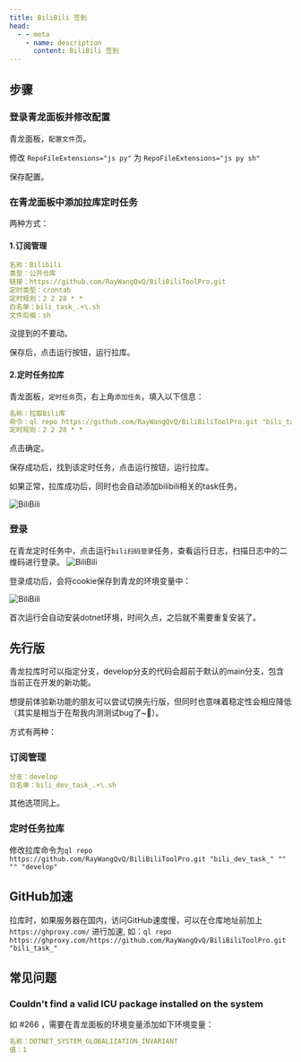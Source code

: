 ```yaml
---
title: BiliBili 签到
head:
  - - meta
    - name: description
      content: BiliBili 签到
---
```


## 步骤

### 登录青龙面板并修改配置

青龙面板，`配置文件`页。

修改 `RepoFileExtensions="js py"` 为 `RepoFileExtensions="js py sh"`

保存配置。

### 在青龙面板中添加拉库定时任务

两种方式：

#### 1.订阅管理

```yaml
名称：Bilibili
类型：公开仓库
链接：https://github.com/RayWangQvQ/BiliBiliToolPro.git
定时类型：crontab
定时规则：2 2 28 * *
白名单：bili_task_.+\.sh
文件后缀：sh
```

没提到的不要动。

保存后，点击运行按钮，运行拉库。

#### 2.定时任务拉库

青龙面板，`定时任务`页，右上角`添加任务`，填入以下信息：

```yaml
名称：拉取Bili库
命令：ql repo https://github.com/RayWangQvQ/BiliBiliToolPro.git "bili_task_"
定时规则：2 2 28 * *
```

点击确定。

保存成功后，找到该定时任务，点击运行按钮，运行拉库。

如果正常，拉库成功后，同时也会自动添加bilibili相关的task任务。

![BiliBili](https://i.theojs.cn/docs/qinglong-tasks.png)

### 登录

在青龙定时任务中，点击运行`bili扫码登录`任务，查看运行日志，扫描日志中的二维码进行登录。
![BiliBili](https://i.theojs.cn/docs/qinglong-login.png)

登录成功后，会将cookie保存到青龙的环境变量中：

![BiliBili](https://i.theojs.cn/docs/qinglong-env.png)

首次运行会自动安装dotnet环境，时间久点，之后就不需要重复安装了。

## 先行版

青龙拉库时可以指定分支，develop分支的代码会超前于默认的main分支，包含当前正在开发的新功能。

想提前体验新功能的朋友可以尝试切换先行版，但同时也意味着稳定性会相应降低（其实是相当于在帮我内测测试bug了~🤨）。

方式有两种：

### 订阅管理

```yaml
分支：develop
白名单：bili_dev_task_.+\.sh
```

其他选项同上。

### 定时任务拉库

修改拉库命令为`ql repo https://github.com/RayWangQvQ/BiliBiliToolPro.git "bili_dev_task_" "" "" "develop"`

## GitHub加速

拉库时，如果服务器在国内，访问GitHub速度慢，可以在仓库地址前加上 `https://ghproxy.com/` 进行加速, 如：`ql repo https://ghproxy.com/https://github.com/RayWangQvQ/BiliBiliToolPro.git "bili_task_"`

## 常见问题

### Couldn't find a valid ICU package installed on the system

如 #266 ，需要在青龙面板的环境变量添加如下环境变量：

```yaml
名称：DOTNET_SYSTEM_GLOBALIZATION_INVARIANT
值：1
```
